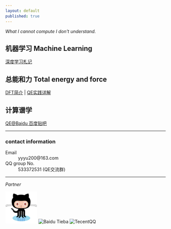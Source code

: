 ```yaml
---
layout: default
published: true
---
```


*What I cannot compute I don\'t understand.*

## 机器学习 Machine Learning 
[深度学习札记](http://yyyu200.gitee.io/tfjotter)

## 总能和力 Total energy and force

[DFT简介](https://yyyu200.github.io/DFTbook/) | [QE实践详解](https://yyyu200.github.io/DFTbook/blogs/2019/04/01/HandsOn/)

## 计算谱学
[QE@Baidu 百度贴吧](http://tieba.baidu.com/f?kw=quantum_espresso)

* * *

### contact information

<dl>
<dt>Email</dt>
<dd>yyyu200@163.com</dd>
<dt>QQ group No.</dt>
<dd>533372531 (QE交流群)</dd>
</dl>

* * *

<p align="left">
    <p align="left">
        <em>Partner</em>
    </p>
    <img src="./assets/images/github_logo.png" alt="Git Pages"  width="100" height="100">
    <img src="https://tb2.bdstatic.com/tb/static-common/img/search_logo_big_v1_8d039f9.png" alt="Baidu Tieba"  width="80" height="30">
    <img src="https://sqimg.qq.com/qq_product_operations/im/qqlogo/imlogo_b.png" alt="TecentQQ"  width="186" height="8">
</p>

